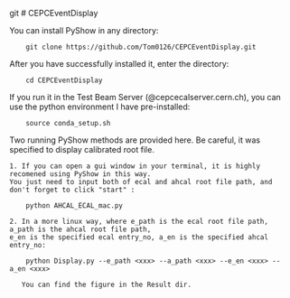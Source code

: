 git # CEPCEventDisplay


You can install PyShow in any directory:
	
		git clone https://github.com/Tom0126/CEPCEventDisplay.git		

After you have successfully installed it, enter the directory:

		cd CEPCEventDisplay
		
If you run it in the Test Beam Server (@cepcecalserver.cern.ch), you can use the python environment I have pre-installed:

		source conda_setup.sh


Two running PyShow methods are provided here. Be careful, it was specified to display calibrated root file.


	1. If you can open a gui window in your terminal, it is highly recomened using PyShow in this way.
	You just need to input both of ecal and ahcal root file path, and don't forget to click "start" :
	
		python AHCAL_ECAL_mac.py
		
	2. In a more linux way, where e_path is the ecal root file path, a_path is the ahcal root file path,
	e_en is the specified ecal entry_no, a_en is the specified ahcal entry_no:
	
		python Display.py --e_path <xxx> --a_path <xxx> --e_en <xxx> --a_en <xxx>
		
	   You can find the figure in the Result dir.

